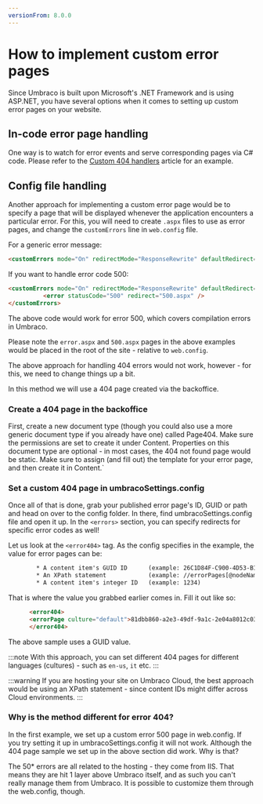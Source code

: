 ```yaml
---
versionFrom: 8.0.0
---
```


# How to implement custom error pages

Since Umbraco is built upon Microsoft's .NET Framework and is using ASP.NET, you have several options when it comes to setting up custom error pages on your website.

## In-code error page handling

One way is to watch for error events and serve corresponding pages via C# code. Please refer to the [Custom 404 handlers](../404handlers/) article for an example.

## Config file handling

Another approach for implementing a custom error page would be to specify a page that will be displayed whenever the application encounters a particular error.
For this, you will need to create `.aspx` files to use as error pages, and change the `customErrors` line in `web.config` file.

For a generic error message:

```html
<customErrors mode="On" redirectMode="ResponseRewrite" defaultRedirect="error.aspx"/>
```

If you want to handle error code 500:

```html
<customErrors mode="On" redirectMode="ResponseRewrite" defaultRedirect="error.aspx">
          <error statusCode="500" redirect="500.aspx" />
</customErrors>
```

The above code would work for error 500, which covers compilation errors in Umbraco.

Please note the `error.aspx` and `500.aspx` pages in the above examples would be placed in the root of the site - relative to `web.config`.

The above approach for handling 404 errors would not work, however - for this, we need to change things up a bit.

In this method we will use a 404 page created via the backoffice.

### Create a 404 page in the backoffice

First, create a new document type (though you could also use a more generic document type if you already have one) called Page404.
Make sure the permissions are set to create it under Content.
Properties on this document type are optional - in most cases, the 404 not found page would be static.
Make sure to assign (and fill out) the template for your error page, and then create it in Content.`

### Set a custom 404 page in umbracoSettings.config

Once all of that is done, grab your published error page's ID, GUID or path and head on over to the config folder. In there, find umbracoSettings.config file and open it up.
In the ``` <errors> ``` section, you can specify redirects for specific error codes as well!

Let us look at the `<error404>` tag.
As the config specifies in the example, the value for error pages can be:

```html
        * A content item's GUID ID      (example: 26C1D84F-C900-4D53-B167-E25CC489DAC8)
        * An XPath statement            (example: //errorPages[@nodeName='My cool error']
        * A content item's integer ID   (example: 1234)
```

That is where the value you grabbed earlier comes in. Fill it out like so:
```html
      <error404>
      <errorPage culture="default">81dbb860-a2e3-49df-9a1c-2e04a8012c03</errorPage>
      </error404>
```

The above sample uses a GUID value.

:::note
With this approach, you can set different 404 pages for different languages (cultures) - such as ```en-us```, ```it``` etc.
:::

:::warning
If you are hosting your site on Umbraco Cloud, the best approach would be using an XPath statement - since content IDs might differ across Cloud environments.
:::

### Why is the method different for error 404?

In the first example, we set up a custom error 500 page in web.config. If you try setting it up in umbracoSettings.config it will not work. Although the 404 page sample we set up in the above section did work. Why is that?

The 50* errors are all related to the hosting - they come from IIS. That means they are hit 1 layer above Umbraco itself, and as such you can't really manage them from Umbraco. It is possible to customize them through the web.config, though.
